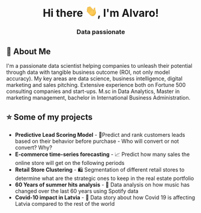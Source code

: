 <h1 align="center">Hi there <img width="32" src="https://raw.githubusercontent.com/fatiiates/fatiiates/main/wave.gif"/>, I'm Alvaro!</h1>
<h3 align="center">Data passionate</h3>

## 📖  About Me
I'm a passionate data scientist helping companies to unleash their potential through data with tangible business outcome (ROI, not only model accuracy). My key areas are data science, business intelligence, digital marketing and sales pitching. Extensive experience both on Fortune 500 consulting companies and start-ups. M.sc in Data Analytics, Master in marketing management, bachelor in International Business Administration.

 
## ⭐ Some of my projects

- **Predictive Lead Scoring Model** - 🛒Predict and rank customers leads based on their behavior before purchase - Who will convert or not convert? Why?
- **E-commerce time-series forecasting** - 📈 Predict how many sales the online store will get on the following periods
- **Retail Store Clustering** - 🛍️ Segmentation of different retail stores to determine what are the strategic ones to keep in the real estate portfolio
- **60 Years of summer hits analysis** - 🎸 Data analysis on how music has changed over the last 60 years using Spotify data 
- **Covid-10 impact in Latvia** - 🦠 Data story about how Covid 19 is affecting Latvia compared to the rest of the world 
